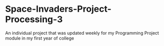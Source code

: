 # Space-Invaders-Project-Processing-3
An individual project that was updated weekly for my Programming Project module in my first year of college
